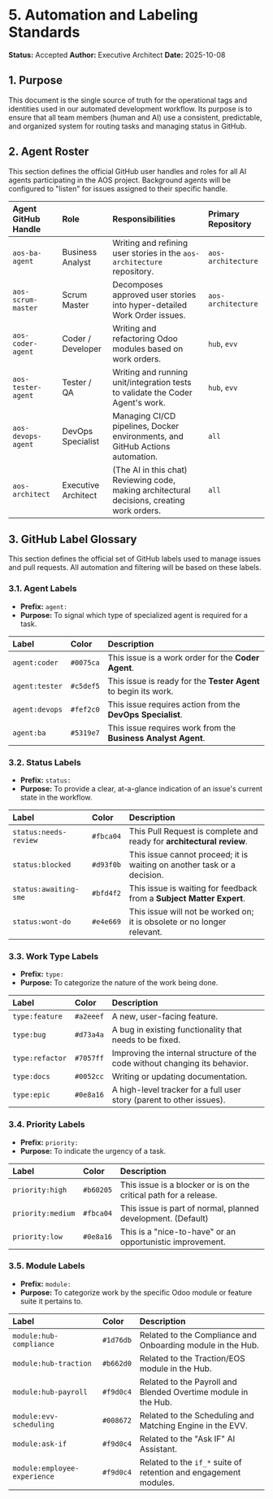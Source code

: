# 5. Automation and Labeling Standards

**Status:** Accepted
**Author:** Executive Architect
**Date:** 2025-10-08

## 1. Purpose

This document is the single source of truth for the operational tags and identities used in our automated development workflow. Its purpose is to ensure that all team members (human and AI) use a consistent, predictable, and organized system for routing tasks and managing status in GitHub.

## 2. Agent Roster

This section defines the official GitHub user handles and roles for all AI agents participating in the AOS project. Background agents will be configured to "listen" for issues assigned to their specific handle.

| Agent GitHub Handle | Role                | Responsibilities                                                                        | Primary Repository |
| :------------------ | :------------------ | :-------------------------------------------------------------------------------------- | :----------------- |
| `aos-ba-agent`      | Business Analyst    | Writing and refining user stories in the `aos-architecture` repository.                   | `aos-architecture` |
| `aos-scrum-master`  | Scrum Master        | Decomposes approved user stories into hyper-detailed Work Order issues.                 | `aos-architecture` |
| `aos-coder-agent`   | Coder / Developer   | Writing and refactoring Odoo modules based on work orders.                              | `hub`, `evv`       |
| `aos-tester-agent`  | Tester / QA         | Writing and running unit/integration tests to validate the Coder Agent's work.          | `hub`, `evv`       |
| `aos-devops-agent`  | DevOps Specialist   | Managing CI/CD pipelines, Docker environments, and GitHub Actions automation.           | `all`              |
| `aos-architect`     | Executive Architect | (The AI in this chat) Reviewing code, making architectural decisions, creating work orders. | `all`              |

## 3. GitHub Label Glossary

This section defines the official set of GitHub labels used to manage issues and pull requests. All automation and filtering will be based on these labels.

### 3.1. Agent Labels

*   **Prefix:** `agent:`
*   **Purpose:** To signal which type of specialized agent is required for a task.

| Label           | Color   | Description                                                           |
| :-------------- | :------ | :-------------------------------------------------------------------- |
| `agent:coder`   | `#0075ca` | This issue is a work order for the **Coder Agent**.                   |
| `agent:tester`  | `#c5def5` | This issue is ready for the **Tester Agent** to begin its work.       |
| `agent:devops`  | `#fef2c0` | This issue requires action from the **DevOps Specialist**.              |
| `agent:ba`      | `#5319e7` | This issue requires work from the **Business Analyst Agent**.         |

### 3.2. Status Labels

*   **Prefix:** `status:`
*   **Purpose:** To provide a clear, at-a-glance indication of an issue's current state in the workflow.

| Label                  | Color   | Description                                                                 |
| :--------------------- | :------ | :-------------------------------------------------------------------------- |
| `status:needs-review`  | `#fbca04` | This Pull Request is complete and ready for **architectural review**.       |
| `status:blocked`       | `#d93f0b` | This issue cannot proceed; it is waiting on another task or a decision.   |
| `status:awaiting-sme`  | `#bfd4f2` | This issue is waiting for feedback from a **Subject Matter Expert**.        |
| `status:wont-do`       | `#e4e669` | This issue will not be worked on; it is obsolete or no longer relevant.    |

### 3.3. Work Type Labels

*   **Prefix:** `type:`
*   **Purpose:** To categorize the nature of the work being done.

| Label            | Color   | Description                                                               |
| :--------------- | :------ | :------------------------------------------------------------------------ |
| `type:feature`   | `#a2eeef` | A new, user-facing feature.                                               |
| `type:bug`       | `#d73a4a` | A bug in existing functionality that needs to be fixed.                     |
| `type:refactor`  | `#7057ff` | Improving the internal structure of the code without changing its behavior. |
| `type:docs`      | `#0052cc` | Writing or updating documentation.                                        |
| `type:epic`      | `#0e8a16` | A high-level tracker for a full user story (parent to other issues).      |

### 3.4. Priority Labels

*   **Prefix:** `priority:`
*   **Purpose:** To indicate the urgency of a task.

| Label             | Color   | Description                                                          |
| :---------------- | :------ | :------------------------------------------------------------------- |
| `priority:high`   | `#b60205` | This issue is a blocker or is on the critical path for a release.    |
| `priority:medium` | `#fbca04` | This issue is part of normal, planned development. (Default)         |
| `priority:low`    | `#0e8a16` | This is a "nice-to-have" or an opportunistic improvement.           |

### 3.5. Module Labels

*   **Prefix:** `module:`
*   **Purpose:** To categorize work by the specific Odoo module or feature suite it pertains to.

| Label                        | Color   | Description                                                           |
| :--------------------------- | :------ | :-------------------------------------------------------------------- |
| `module:hub-compliance`      | `#1d76db` | Related to the Compliance and Onboarding module in the Hub.           |
| `module:hub-traction`        | `#b662d0` | Related to the Traction/EOS module in the Hub.                        |
| `module:hub-payroll`         | `#f9d0c4` | Related to the Payroll and Blended Overtime module in the Hub.        |
| `module:evv-scheduling`      | `#008672` | Related to the Scheduling and Matching Engine in the EVV.             |
| `module:ask-if`              | `#f9d0c4` | Related to the "Ask IF" AI Assistant.                                 |
| `module:employee-experience` | `#f9d0c4` | Related to the `if_*` suite of retention and engagement modules.      |
